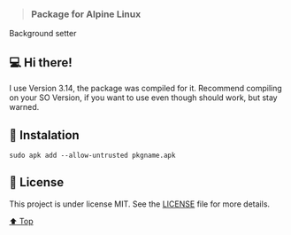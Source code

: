 > ### Package for Alpine Linux
Background setter

## 💻 Hi there!

I use Version 3.14, the package was compiled for it. Recommend compiling on your SO Version, if you want to use even though should work, but stay warned.

## 🚀 Instalation

```
sudo apk add --allow-untrusted pkgname.apk
```

## 📝 License

This project is under license MIT. See the [LICENSE](LICENSE) file for more details.

[⬆ Top](#package-for-alpine-linux)<br>
